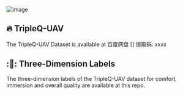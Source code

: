 ![image](https://github.com/Handvery/TripleQ-UAV/blob/main/dataset.png)
## :fire: TripleQ-UAV
The TripleQ-UAV Dataset is available at 百度网盘 [] 提取码: xxxx 

## :🌈: Three-Dimension Labels
The three-dimension labels of the TripleQ-UAV dataset for comfort, immersion and overall quality are available at this repo.
